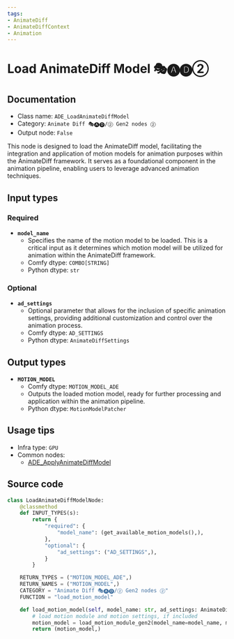```yaml
---
tags:
- AnimateDiff
- AnimateDiffContext
- Animation
---
```


# Load AnimateDiff Model 🎭🅐🅓②
## Documentation
- Class name: `ADE_LoadAnimateDiffModel`
- Category: `Animate Diff 🎭🅐🅓/② Gen2 nodes ②`
- Output node: `False`

This node is designed to load the AnimateDiff model, facilitating the integration and application of motion models for animation purposes within the AnimateDiff framework. It serves as a foundational component in the animation pipeline, enabling users to leverage advanced animation techniques.
## Input types
### Required
- **`model_name`**
    - Specifies the name of the motion model to be loaded. This is a critical input as it determines which motion model will be utilized for animation within the AnimateDiff framework.
    - Comfy dtype: `COMBO[STRING]`
    - Python dtype: `str`
### Optional
- **`ad_settings`**
    - Optional parameter that allows for the inclusion of specific animation settings, providing additional customization and control over the animation process.
    - Comfy dtype: `AD_SETTINGS`
    - Python dtype: `AnimateDiffSettings`
## Output types
- **`MOTION_MODEL`**
    - Comfy dtype: `MOTION_MODEL_ADE`
    - Outputs the loaded motion model, ready for further processing and application within the animation pipeline.
    - Python dtype: `MotionModelPatcher`
## Usage tips
- Infra type: `GPU`
- Common nodes:
    - [ADE_ApplyAnimateDiffModel](../../ComfyUI-AnimateDiff-Evolved/Nodes/ADE_ApplyAnimateDiffModel.md)



## Source code
```python
class LoadAnimateDiffModelNode:
    @classmethod
    def INPUT_TYPES(s):
        return {
            "required": {
                "model_name": (get_available_motion_models(),),
            },
            "optional": {
                "ad_settings": ("AD_SETTINGS",),
            }
        }

    RETURN_TYPES = ("MOTION_MODEL_ADE",)
    RETURN_NAMES = ("MOTION_MODEL",)
    CATEGORY = "Animate Diff 🎭🅐🅓/② Gen2 nodes ②"
    FUNCTION = "load_motion_model"

    def load_motion_model(self, model_name: str, ad_settings: AnimateDiffSettings=None):
        # load motion module and motion settings, if included
        motion_model = load_motion_module_gen2(model_name=model_name, motion_model_settings=ad_settings)
        return (motion_model,)

```
